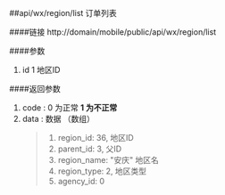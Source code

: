 ##api/wx/region/list  订单列表

####链接
     http://domain/mobile/public/api/wx/region/list

####参数
1. id   1 地区ID

####返回参数
1. code : 0 为正常   **1 为不正常**
2. data  : 数据 （数组）
    > 1. region_id: 36,   地区ID
    > 2. parent_id: 3,    父ID
    > 3. region_name: "安庆"    地区名
    > 4. region_type: 2,    地区类型
    > 5. agency_id: 0  


